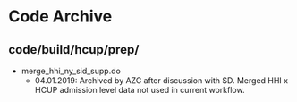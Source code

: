 # Code Archive

## code/build/hcup/prep/

- merge_hhi_ny_sid_supp.do
	* 04.01.2019: Archived by AZC after discussion with SD. Merged HHI x HCUP admission level data not used in current workflow.

